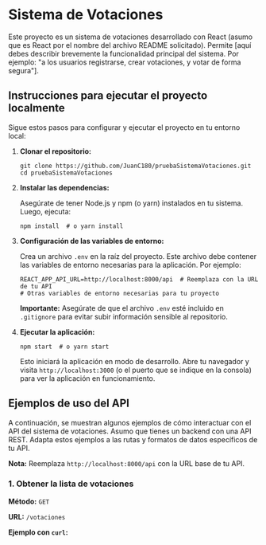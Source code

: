 # Sistema de Votaciones

Este proyecto es un sistema de votaciones desarrollado con React (asumo que es React por el nombre del archivo README solicitado). Permite [aquí debes describir brevemente la funcionalidad principal del sistema. Por ejemplo: "a los usuarios registrarse, crear votaciones, y votar de forma segura"].

## Instrucciones para ejecutar el proyecto localmente

Sigue estos pasos para configurar y ejecutar el proyecto en tu entorno local:

1.  **Clonar el repositorio:**

    ```
    git clone https://github.com/JuanC180/pruebaSistemaVotaciones.git
    cd pruebaSistemaVotaciones
    ```

2.  **Instalar las dependencias:**

    Asegúrate de tener Node.js y npm (o yarn) instalados en tu sistema. Luego, ejecuta:

    ```
    npm install  # o yarn install
    ```

3.  **Configuración de las variables de entorno:**

    Crea un archivo `.env` en la raíz del proyecto.  Este archivo debe contener las variables de entorno necesarias para la aplicación. Por ejemplo:

    ```
    REACT_APP_API_URL=http://localhost:8000/api  # Reemplaza con la URL de tu API
    # Otras variables de entorno necesarias para tu proyecto
    ```

    **Importante:** Asegúrate de que el archivo `.env` esté incluido en `.gitignore` para evitar subir información sensible al repositorio.

4.  **Ejecutar la aplicación:**

    ```
    npm start  # o yarn start
    ```

    Esto iniciará la aplicación en modo de desarrollo. Abre tu navegador y visita `http://localhost:3000` (o el puerto que se indique en la consola) para ver la aplicación en funcionamiento.

## Ejemplos de uso del API

A continuación, se muestran algunos ejemplos de cómo interactuar con el API del sistema de votaciones.  Asumo que tienes un backend con una API REST.  Adapta estos ejemplos a las rutas y formatos de datos específicos de tu API.

**Nota:** Reemplaza `http://localhost:8000/api` con la URL base de tu API.

### 1. Obtener la lista de votaciones

**Método:** `GET`

**URL:** `/votaciones`

**Ejemplo con `curl`:**






